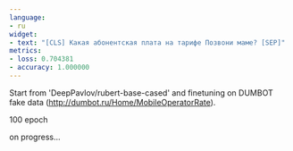 ```yaml
---
language:
- ru
widget:
- text: "[CLS] Какая абонентская плата на тарифе Позвони маме? [SEP]"
metrics:
- loss: 0.704381
- accuracy: 1.000000
---
```


Start from 'DeepPavlov/rubert-base-cased' and finetuning on DUMBOT fake data (http://dumbot.ru/Home/MobileOperatorRate).

100 epoch

on progress...
